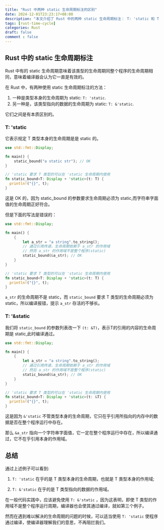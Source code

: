 ```yaml
---
title: "Rust 中两种 static 生命周期标注的区别"
date: 2024-12-01T23:23:17+08:00
description: "本文介绍了 Rust 中的两种 static 生命周期标注： T: 'static 和 T: &'static, 它们是有本质区别的。"
tags: [rust-time-cycle]
categories: Rust
draft: false
comment : false
---
```


## Rust 中的 static 生命周期标注

Rust 中有的 static 生命周期意味着该类型的生命周期同整个程序的生命周期相同，意味着编译器会认为它一直是有效的。

在 Rust 中，有两种使用 static 生命周期标注的方法：

1. 一种是类型本身的生命周期为 static: `T: 'static`.
2. 另一种是，该类型指向的数据的生命周期为 static: `T: &'static`.

它们之间是有本质区别的。

### T: 'static

它表示规定 T 类型本身的生命周期是是 static 的。

```rust
use std::fmt::Display;

fn main() {
    static_bound("a static str"); // OK
}

// 'static 要求 T 类型的可以在 'static 生命周期内使用
fn static_bound<T: Display + 'static>(t: T) {
  println!("{}", t);
}
```

这是 OK 的，因为 static_bound 的参数要求生命周期必须为 static,而字符串字面值的生命周期正好符合。

但是下面的写法是错误的：

```rust
use std::fmt::Display;

fn main() {
    {
        let a_str = "a string".to_string();
        // 通过引用传递，生命周期依赖于 a_str 的作用域
        // 然而 a_str 的作用域不是整个程序(static)
        static_bound(&a_str); // OK
    }
}

// 'static 要求 T 类型的可以在 'static 生命周期内使用
fn static_bound<T: Display + 'static>(t: T) {
  println!("{}", t);
}
```

`a_str` 的生命周期不是 static，而 `static_bound` 要求 T 类型的生命周期必须为 static，所以编译报错，提示 `a_str` 存活的不够长。

### T: '&static

我们将 `static_bound` 的参数列表改一下 `(t: &T)`，表示T的引用的内容的生命周期是 static,此时编译通过。

```rust
use std::fmt::Display;

fn main() {
    {
        let a_str = "a string".to_string();
        // 通过引用传递，生命周期依赖于 a_str 的作用域
        // 然后 a_str 的作用域不是整个程序(static)
        static_bound(&a_str); // OK
    }
}

// 'static 要求 T 类型的可以在 'static 生命周期内使用
fn static_bound<T: Display + 'static>(t: &T) {
  println!("{}", t);
}
```

这是因为 `&'static` 不管类型本身的生命周期，它只在乎引用所指向的内存中的数据是否在整个程序运行中存在。

那么 `&a_str` 指向一个字符串字面值，它一定在整个程序运行中存在，所以编译通过，它不在乎引用本身的作用域。

## 总结

通过上述例子可以看到:

1. `T: 'static` 在乎的是 T 类型本身的生命周期，也就是 T 类型本身的作用域;

2. `T: &'static` 在乎的是 T 类型指向的数据的作用域。

在一般代码实践中，应该避免使用 `T: &'static` ，因为这表明，即使 T 类型的作用域不是整个程序运行周期，编译器也会使其通过编译，就如第三个例子。

然而在遇到难以解决的生命周期的问题的时候，可以适当使用 `T: 'static` 使程序通过编译，使编译器理解我们的意思，不再阻拦我们。
